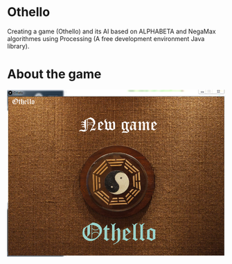 # Othello
Creating a game (Othello) and its AI based on ALPHABETA and NegaMax algorithmes using Processing (A free development environment Java library).

# About the game

![alt text](https://github.com/CHEREF-Mehdi/Othello/blob/master/ReadMeImages/start.png)
